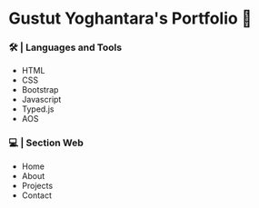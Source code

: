 # Gustut Yoghantara's Portfolio :open_book:

### 🛠️ | Languages and Tools
- HTML
- CSS
- Bootstrap
- Javascript
- Typed.js
- AOS

### :computer: | Section Web
- Home
- About
- Projects
- Contact

